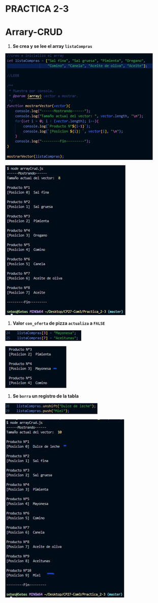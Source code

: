 # PRACTICA 2-3

# Arrary-CRUD

1. **Se crea y se lee el array `listaCompras`**

![Creacion y lectura](https://github.com/aeseb/Practica_2-3/blob/main/ImagArrayCrud/arrayCrud1.jpg?raw=true)

![Salida de consola](https://github.com/aeseb/Practica_2-3/blob/main/ImagArrayCrud/arrayCrud2.jpg?raw=true)

1. **Valor `con_oferta` de pizza `actualiza` a `FALSE`**

![Info de la tabla](https://github.com/aeseb/Practica_2-3/blob/main/ImagArrayCrud/arrayCrud3.jpg?raw=true)

![Tabla actualizada](https://github.com/aeseb/Practica_2-3/blob/main/ImagArrayCrud/arrayCrud4.jpg?raw=true)

1. **Se `borra` un registro de la tabla**

![Info de la tabla](https://github.com/aeseb/Practica_2-3/blob/main/ImagArrayCrud/arrayCrud5.jpg?raw=true)

![Registro borrado](https://github.com/aeseb/Practica_2-3/blob/main/ImagArrayCrud/arrayCrud6.jpg?raw=true)